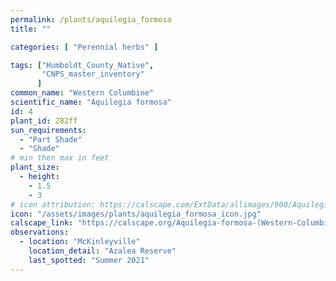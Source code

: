 ```yaml
---
permalink: /plants/aquilegia_formosa
title: ""

categories: [ "Perennial herbs" ]

tags: ["Humboldt_County_Native",
       "CNPS_master_inventory"
      ]
common_name: "Western Columbine"
scientific_name: "Aquilegia formosa"
id: 4
plant_id: 282ff
sun_requirements:
  - "Part Shade"
  - "Shade"
# min then max in feet
plant_size:
  - height: 
    - 1.5
    - 3
# icon attribution: https://calscape.com/ExtData/allimages/900/Aquilegia_formosa_900_65.jpg
icon: "/assets/images/plants/aquilegia_formosa_icon.jpg"
calscape_link: "https://calscape.org/Aquilegia-formosa-(Western-Columbine)"
observations: 
  - location: "McKinleyville"
    location_detail: "Azalea Reserve"
    last_spotted: "Summer 2021"
---
```


